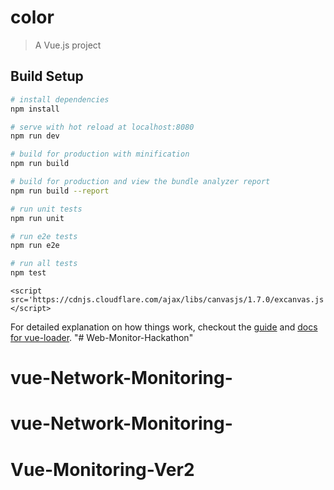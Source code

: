 # color

> A Vue.js project

## Build Setup

``` bash
# install dependencies
npm install

# serve with hot reload at localhost:8080
npm run dev

# build for production with minification
npm run build

# build for production and view the bundle analyzer report
npm run build --report

# run unit tests
npm run unit

# run e2e tests
npm run e2e

# run all tests
npm test
```


<script src='https://cdnjs.cloudflare.com/ajax/libs/Chart.js/1.0.2/Chart.js'></script>
	<script src='https://cdnjs.cloudflare.com/ajax/libs/canvasjs/1.7.0/excanvas.js'></script>

For detailed explanation on how things work, checkout the [guide](http://vuejs-templates.github.io/webpack/) and [docs for vue-loader](http://vuejs.github.io/vue-loader).
"# Web-Monitor-Hackathon" 
# vue-Network-Monitoring-
# vue-Network-Monitoring-
# Vue-Monitoring-Ver2
